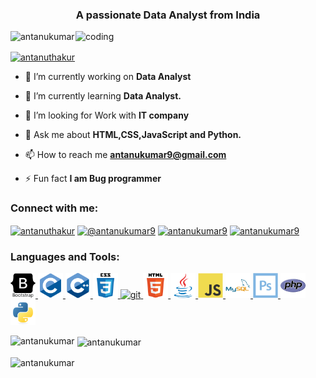 <!-- <h1 align="center">Hi 👋, I'm Antanu kumar</h1> -->
<h3 align="center">A passionate Data Analyst from India</h3>
<img align="right"alt="coding"width="400"src="https://user-images.githubusercontent.com/55389276/140866485-8fb1c876-9a8f-4d6a-98dc-08c4981eaf70.gif">

<p align="left"> <img src="https://komarev.com/ghpvc/?username=antanukumar&label=Profile%20views&color=0e75b6&style=flat" alt="antanukumar" /> </p>
<a href="https://linkedin.com/in/antanuthakur" target="blank"><img align="center" src="https://raw.githubusercontent.com/rahuldkjain/github-profile-readme-generator/master/src/images/icons/Social/linked-in-alt.svg" alt="antanuthakur" height="30" width="40" /></a>

<!-- <p align="left"> <a href="https://twitter.com/antanu" target="blank"><img src="https://img.shields.io/twitter/follow/antanu5?logo=twitter&style=for-the-badge" alt="antanu" /></a> </p> -->

- 🔭 I’m currently working on **Data Analyst**

- 🌱 I’m currently learning **Data Analyst.**

- 🤝 I’m looking for Work with **IT company**

- 💬 Ask me about **HTML,CSS,JavaScript and Python.**

- 📫 How to reach me **antanukumar9@gmail.com**

- ⚡ Fun fact **I am Bug programmer**

<h3 align="left">Connect with me:</h3>
<p align="left">
<!-- <a href="https://twitter.com/antanu" target="blank"><img align="center" src="https://raw.githubusercontent.com/rahuldkjain/github-profile-readme-generator/master/src/images/icons/Social/twitter.svg" alt="antanu" height="30" width="40" /></a> -->
<a href="https://linkedin.com/in/antanuthakur" target="blank"><img align="center" src="https://raw.githubusercontent.com/rahuldkjain/github-profile-readme-generator/master/src/images/icons/Social/linked-in-alt.svg" alt="antanuthakur" height="30" width="40" /></a>
<!-- <a href="https://fb.com/antanu" target="blank"><img align="center" src="https://raw.githubusercontent.com/rahuldkjain/github-profile-readme-generator/master/src/images/icons/Social/facebook.svg" alt="antanu" height="30" width="40" /></a> -->
<!-- <a href="https://instagram.com/antanuthakur" target="blank"><img align="center" src="https://raw.githubusercontent.com/rahuldkjain/github-profile-readme-generator/master/src/images/icons/Social/instagram.svg" alt="antanuthakur" height="30" width="40" /></a> -->
<a href="https://www.hackerrank.com/@antanukumar9" target="blank"><img align="center" src="https://raw.githubusercontent.com/rahuldkjain/github-profile-readme-generator/master/src/images/icons/Social/hackerrank.svg" alt="@antanukumar9" height="30" width="40" /></a>
<a href="https://www.leetcode.com/antanukumar9" target="blank"><img align="center" src="https://raw.githubusercontent.com/rahuldkjain/github-profile-readme-generator/master/src/images/icons/Social/leet-code.svg" alt="antanukumar9" height="30" width="40" /></a>
<a href="https://auth.geeksforgeeks.org/user/antanukumar9" target="blank"><img align="center" src="https://raw.githubusercontent.com/rahuldkjain/github-profile-readme-generator/master/src/images/icons/Social/geeks-for-geeks.svg" alt="antanukumar9" height="30" width="40" /></a>
</p>

<h3 align="left">Languages and Tools:</h3>
<p align="left"> <a href="https://getbootstrap.com" target="_blank" rel="noreferrer"> <img src="https://raw.githubusercontent.com/devicons/devicon/master/icons/bootstrap/bootstrap-plain-wordmark.svg" alt="bootstrap" width="40" height="40"/> </a> <a href="https://www.cprogramming.com/" target="_blank" rel="noreferrer"> <img src="https://raw.githubusercontent.com/devicons/devicon/master/icons/c/c-original.svg" alt="c" width="40" height="40"/> </a> <a href="https://www.w3schools.com/cpp/" target="_blank" rel="noreferrer"> <img src="https://raw.githubusercontent.com/devicons/devicon/master/icons/cplusplus/cplusplus-original.svg" alt="cplusplus" width="40" height="40"/> </a> <a href="https://www.w3schools.com/css/" target="_blank" rel="noreferrer"> <img src="https://raw.githubusercontent.com/devicons/devicon/master/icons/css3/css3-original-wordmark.svg" alt="css3" width="40" height="40"/> </a> <a href="https://git-scm.com/" target="_blank" rel="noreferrer"> <img src="https://www.vectorlogo.zone/logos/git-scm/git-scm-icon.svg" alt="git" width="40" height="40"/> </a> <a href="https://www.w3.org/html/" target="_blank" rel="noreferrer"> <img src="https://raw.githubusercontent.com/devicons/devicon/master/icons/html5/html5-original-wordmark.svg" alt="html5" width="40" height="40"/> </a> <a href="https://www.java.com" target="_blank" rel="noreferrer"> <img src="https://raw.githubusercontent.com/devicons/devicon/master/icons/java/java-original.svg" alt="java" width="40" height="40"/> </a> <a href="https://developer.mozilla.org/en-US/docs/Web/JavaScript" target="_blank" rel="noreferrer"> <img src="https://raw.githubusercontent.com/devicons/devicon/master/icons/javascript/javascript-original.svg" alt="javascript" width="40" height="40"/> </a> <a href="https://www.mysql.com/" target="_blank" rel="noreferrer"> <img src="https://raw.githubusercontent.com/devicons/devicon/master/icons/mysql/mysql-original-wordmark.svg" alt="mysql" width="40" height="40"/> </a> <a href="https://www.photoshop.com/en" target="_blank" rel="noreferrer"> <img src="https://raw.githubusercontent.com/devicons/devicon/master/icons/photoshop/photoshop-line.svg" alt="photoshop" width="40" height="40"/> </a> <a href="https://www.php.net" target="_blank" rel="noreferrer"> <img src="https://raw.githubusercontent.com/devicons/devicon/master/icons/php/php-original.svg" alt="php" width="40" height="40"/> </a> <a href="https://www.python.org" target="_blank" rel="noreferrer"> <img src="https://raw.githubusercontent.com/devicons/devicon/master/icons/python/python-original.svg" alt="python" width="40" height="40"/> </a> </p>

<p><img align="left" src="https://github-readme-stats.vercel.app/api/top-langs?username=antanukumar&show_icons=true&locale=en&layout=compact" alt="antanukumar" /></p>

<p>&nbsp;<img align="center" src="https://github-readme-stats.vercel.app/api?username=antanukumar&show_icons=true&locale=en" alt="antanukumar" /></p>

<p><img align="center" src="https://github-readme-streak-stats.herokuapp.com/?user=antanukumar&" alt="antanukumar" /></p>
